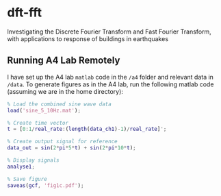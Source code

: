 # dft-fft
Investigating the Discrete Fourier Transform and Fast Fourier Transform, with applications to response of buildings in earthquakes

## Running A4 Lab Remotely

I have set up the A4 lab `matlab` code in the `/a4` folder and relevant data in `/data`. To generate figures as in the A4 lab, run the following matlab code (assuming we are in the home directory):

```matlab
% Load the combined sine wave data
load('sine_5_10Hz.mat');

% Create time vector
t = [0:1/real_rate:(length(data_ch1)-1)/real_rate]';

% Create output signal for reference
data_out = sin(2*pi*5*t) + sin(2*pi*10*t);

% Display signals
analyse1;

% Save figure
saveas(gcf, 'fig1c.pdf');
```
